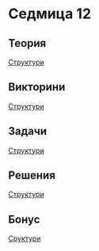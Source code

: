 Седмица 12
=================================

Теория
------
[Структури](https://drive.google.com/file/d/1DlKFWLFt5QEAtjWNlQm0bKDGirbsDHHb/view?usp=sharing)

Викторини
---------
[Cтруктури](https://forms.gle/dZofZh5spiofwmGh8)

Задачи
------
[Cтруктури](../tasks/structs.md)

Решения
-------
[Cтруктури](../solutions/structs/)

Бонус
-----
[Cруктури](https://docs.google.com/document/d/1Lf-QFbrbl8C0J9FRAe2MI6BLKaCygI3XQNmToTVOITs/edit?usp=sharing)
